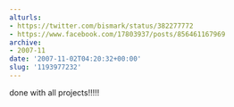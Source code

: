 ```yaml
---
alturls:
- https://twitter.com/bismark/status/382277772
- https://www.facebook.com/17803937/posts/856461167969
archive:
- 2007-11
date: '2007-11-02T04:20:32+00:00'
slug: '1193977232'
---
```


done with all projects!!!!!

